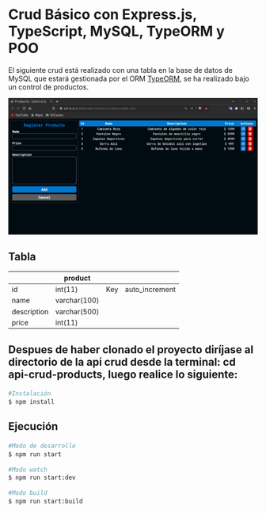 # Crud Básico con Express.js, TypeScript, MySQL, TypeORM y POO

El siguiente crud está realizado con una tabla en la base de datos de MySQL que estará gestionada por el ORM [TypeORM](https://typeorm.io/), se ha realizado bajo un control de productos.

![imgage-crud](readme-img.png)

## Tabla

|             | product      |     |                |
| ----------- | ------------ | --- | -------------- |
| id          | int(11)      | Key | auto_increment |
| name        | varchar(100) |     |
| description | varchar(500) |     |
| price       | int(11)      |     |

## Despues de haber clonado el proyecto diríjase al directorio de la api crud desde la terminal: cd api-crud-products, luego realice lo siguiente:

```bash
#Instalación
$ npm install
```

## Ejecución 

```bash
#Modo de desarrollo
$ npm run start
```

```bash
#Modo watch
$ npm run start:dev
```

```bash
#Modo build
$ npm run start:build
```

